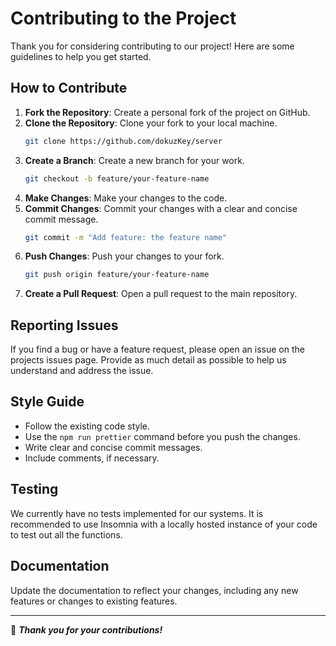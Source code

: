 # Contributing to the Project

Thank you for considering contributing to our project! Here are some guidelines to help you get started.

## How to Contribute

1. **Fork the Repository**: Create a personal fork of the project on GitHub.
2. **Clone the Repository**: Clone your fork to your local machine.
    ```sh
    git clone https://github.com/dokuzKey/server
    ```
3. **Create a Branch**: Create a new branch for your work.
    ```sh
    git checkout -b feature/your-feature-name
    ```
4. **Make Changes**: Make your changes to the code.
5. **Commit Changes**: Commit your changes with a clear and concise commit message.
    ```sh
    git commit -m "Add feature: the feature name"
    ```
6. **Push Changes**: Push your changes to your fork.
    ```sh
    git push origin feature/your-feature-name
    ```
7. **Create a Pull Request**: Open a pull request to the main repository.

## Reporting Issues

If you find a bug or have a feature request, please open an issue on the projects issues page. Provide as much detail as possible to help us understand and address the issue.

## Style Guide

- Follow the existing code style.
- Use the `npm run prettier` command before you push the changes.
- Write clear and concise commit messages.
- Include comments, if necessary.

## Testing

We currently have no tests implemented for our systems. It is recommended to use Insomnia with a locally hosted instance of your code to test out all the functions.

## Documentation

Update the documentation to reflect your changes, including any new features or changes to existing features.
____

🙏 ***Thank you for your contributions!***
